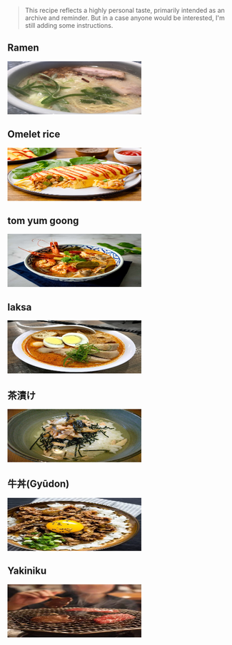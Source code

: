 > This recipe reflects a highly personal taste, primarily intended as an archive and reminder.
> But in a case anyone would be interested, I'm still adding some instructions.


## Ramen
<img height="119" width="300" src="https://github.com/Cathesilta/-recipe/blob/main/src/img/Ramen.jpg" height="128" width="256">

## Omelet rice
<img height="119" width="300" src="https://github.com/Cathesilta/-recipe/blob/main/src/img/omelet-rice-2031329-hero-01-a7e0906fd73b49739f28717d01e6cc33.jpg" width="256">

## tom yum goong
<img height="119" width="300" src="https://github.com/Cathesilta/-recipe/blob/main/src/img/tom-yum-goong-blog.jpg" height="128" width="256">

## laksa
<img height="119" width="300" src="https://github.com/Cathesilta/-recipe/blob/main/src/img/Curry_laksa.jpg" height="128" width="256">

## 茶漬け
<img height="119" width="300" src="https://github.com/Cathesilta/-recipe/blob/main/src/img/Sake_chazuke_by_matsukawa1971.jpg" height="128" width="256">

## 牛丼(Gyūdon)
<img height="119" width="300" src="https://github.com/Cathesilta/-recipe/blob/main/src/img/Gyudon.webp" height="128" width="256">

## Yakiniku
<img height="119" width="300" src="https://github.com/Cathesilta/-recipe/blob/main/src/img/Yakiniku.webp" height="128" width="256">
